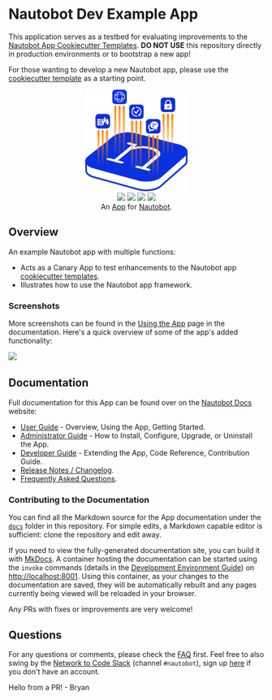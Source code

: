 # Nautobot Dev Example App

This application serves as a testbed for evaluating improvements to the [Nautobot App Cookiecutter Templates](https://github.com/nautobot/cookiecutter-nautobot-app). **DO NOT USE** this repository directly in production environments or to bootstrap a new app!

For those wanting to develop a new Nautobot app, please use the [cookiecutter template](https://github.com/nautobot/cookiecutter-nautobot-app) as a starting point.

<p align="center">
  <img src="https://raw.githubusercontent.com/nautobot/nautobot-app-dev-example/develop/docs/images/icon-nautobot-dev-example.png" class="logo" height="200px">
  <br>
  <a href="https://github.com/nautobot/nautobot-app-dev-example/actions"><img src="https://github.com/nautobot/nautobot-app-dev-example/actions/workflows/ci.yml/badge.svg?branch=main"></a>
  <a href="https://docs.nautobot.com/projects/dev-example/en/latest/"><img src="https://readthedocs.org/projects/nautobot-app-dev-example/badge/"></a>
  <a href="https://pypi.org/project/nautobot-dev-example/"><img src="https://img.shields.io/pypi/v/nautobot-dev-example"></a>
  <a href="https://pypi.org/project/nautobot-dev-example/"><img src="https://img.shields.io/pypi/dm/nautobot-dev-example"></a>
  <br>
  An <a href="https://networktocode.com/nautobot-apps/">App</a> for <a href="https://nautobot.com/">Nautobot</a>.
</p>

## Overview

An example Nautobot app with multiple functions:

- Acts as a Canary App to test enhancements to the Nautobot app [cookiecutter templates](https://github.com/nautobot/cookiecutter-nautobot-app).
- Illustrates how to use the Nautobot app framework.

### Screenshots

More screenshots can be found in the [Using the App](https://docs.nautobot.com/projects/dev-example/en/latest/user/app_use_cases/) page in the documentation. Here's a quick overview of some of the app's added functionality:

![](https://raw.githubusercontent.com/nautobot/nautobot-app-dev-example/develop/docs/images/placeholder.png)

## Documentation

Full documentation for this App can be found over on the [Nautobot Docs](https://docs.nautobot.com) website:

- [User Guide](https://docs.nautobot.com/projects/dev-example/en/latest/user/app_overview/) - Overview, Using the App, Getting Started.
- [Administrator Guide](https://docs.nautobot.com/projects/dev-example/en/latest/admin/install/) - How to Install, Configure, Upgrade, or Uninstall the App.
- [Developer Guide](https://docs.nautobot.com/projects/dev-example/en/latest/dev/contributing/) - Extending the App, Code Reference, Contribution Guide.
- [Release Notes / Changelog](https://docs.nautobot.com/projects/dev-example/en/latest/admin/release_notes/).
- [Frequently Asked Questions](https://docs.nautobot.com/projects/dev-example/en/latest/user/faq/).

### Contributing to the Documentation

You can find all the Markdown source for the App documentation under the [`docs`](https://github.com/nautobot/nautobot-app-dev-example/tree/develop/docs) folder in this repository. For simple edits, a Markdown capable editor is sufficient: clone the repository and edit away.

If you need to view the fully-generated documentation site, you can build it with [MkDocs](https://www.mkdocs.org/). A container hosting the documentation can be started using the `invoke` commands (details in the [Development Environment Guide](https://docs.nautobot.com/projects/dev-example/en/latest/dev/dev_environment/#docker-development-environment)) on [http://localhost:8001](http://localhost:8001). Using this container, as your changes to the documentation are saved, they will be automatically rebuilt and any pages currently being viewed will be reloaded in your browser.

Any PRs with fixes or improvements are very welcome!

## Questions

For any questions or comments, please check the [FAQ](https://docs.nautobot.com/projects/dev-example/en/latest/user/faq/) first. Feel free to also swing by the [Network to Code Slack](https://networktocode.slack.com/) (channel `#nautobot`), sign up [here](http://slack.networktocode.com/) if you don't have an account.

Hello from a PR! - Bryan
